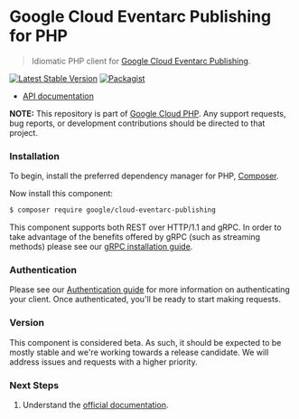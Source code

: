 # Google Cloud Eventarc Publishing for PHP

> Idiomatic PHP client for [Google Cloud Eventarc Publishing](https://cloud.google.com/eventarc/docs).

[![Latest Stable Version](https://poser.pugx.org/google/cloud-eventarc-publishing/v/stable)](https://packagist.org/packages/google/cloud-eventarc-publishing) [![Packagist](https://img.shields.io/packagist/dm/google/cloud-eventarc-publishing.svg)](https://packagist.org/packages/google/cloud-eventarc-publishing)

* [API documentation](https://cloud.google.com/php/docs/reference/cloud-eventarc-publishing/latest)

**NOTE:** This repository is part of [Google Cloud PHP](https://github.com/googleapis/google-cloud-php). Any
support requests, bug reports, or development contributions should be directed to
that project.

### Installation

To begin, install the preferred dependency manager for PHP, [Composer](https://getcomposer.org/).

Now install this component:

```sh
$ composer require google/cloud-eventarc-publishing
```

This component supports both REST over HTTP/1.1 and gRPC. In order to take advantage of the benefits offered by gRPC (such as streaming methods)
please see our [gRPC installation guide](https://cloud.google.com/php/grpc).

### Authentication

Please see our [Authentication guide](https://github.com/googleapis/google-cloud-php/blob/main/AUTHENTICATION.md) for more information
on authenticating your client. Once authenticated, you'll be ready to start making requests.

### Version

This component is considered beta. As such, it should be expected to be mostly
stable and we're working towards a release candidate. We will address issues
and requests with a higher priority.

### Next Steps

1. Understand the [official documentation](https://cloud.google.com/eventarc/docs).
